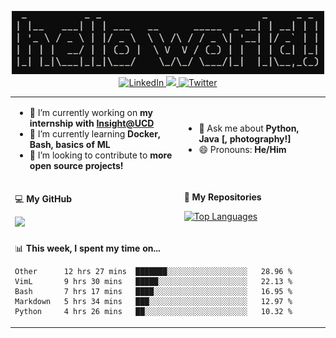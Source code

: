 <p align="center">
  <img src="https://github.com/rajitbanerjee/rajitbanerjee/blob/master/resources/hello-world.jpg" width=500 /> 
  <br />
  <a href="https://www.linkedin.com/in/rajitbanerjee/">
    <img src="https://img.shields.io/badge/-rajitbanerjee-blue?style=flat-square&logo=Linkedin&logoColor=white" alt="LinkedIn" />
  </a>
  <a href="https://rajitbanerjee.github.io">
    <img src="https://img.shields.io/badge/-rajitbanerjee.github.io-black?style=flat-square&logo=github&logoColor=white" />
  </a>
  <a href="https://twitter.com/rajit_banerjee">
    <img src="https://img.shields.io/twitter/follow/rajit_banerjee?style=social" alt="Twitter" />
  </a>
</p>

<table>
  <tr><td>
    
  - 🔭 I’m currently working on **my internship with [Insight@UCD](https://www.insight-centre.org/)**
  - 🌱 I’m currently learning **Docker, Bash, basics of ML**
  - 👯 I’m looking to contribute to **more open source projects!**
  
  </td><td>
  
  - 💬 Ask me about **Python, Java [, photography!]** 
  - 😄 Pronouns: **He/Him**
      
  </td></tr>
  <tr><td>
  
  💻 **My GitHub** 

  <img src="https://github-readme-stats.vercel.app/api?username=rajitbanerjee&hide_title=true&show_icons=true&count_private=true&title_color=fff&icon_color=f39c19&text_color=9f9f9f&bg_color=151515">
  
  </td><td>
  
  📁 **My Repositories**
  
  [![Top Languages](https://github-readme-stats.vercel.app/api/top-langs/?username=rajitbanerjee&layout=compact&hide_title=true)](https://github.com/rajitbanerjee?tab=repositories)
  
  </td>
  <tr><td colspan="2">
  
  📊 **This week, I spent my time on...**

  <!--START_SECTION:waka-->
```text
Other      12 hrs 27 mins  ███████░░░░░░░░░░░░░░░░░░   28.96 % 
VimL       9 hrs 30 mins   █████░░░░░░░░░░░░░░░░░░░░   22.13 % 
Bash       7 hrs 17 mins   ████░░░░░░░░░░░░░░░░░░░░░   16.95 % 
Markdown   5 hrs 34 mins   ███░░░░░░░░░░░░░░░░░░░░░░   12.97 % 
Python     4 hrs 26 mins   ██░░░░░░░░░░░░░░░░░░░░░░░   10.32 %
```
<!--END_SECTION:waka-->
  
</td></tr>
</table>



